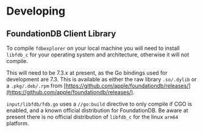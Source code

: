 # Developing

## FoundationDB Client Library

To compile `fdbexplorer` on your local machine you will need to install `libfdb_c` for your operating system and 
architecture, otherwise it will not compile. 

This will need to be 7.3.x at present, as the Go bindings used for development are 7.3. This is available as either the
raw library `.so/.dylib` or a `.pkg/.deb/.rpm` from [https://github.com/apple/foundationdb/releases/](https://github.com/apple/foundationdb/releases/).

`input/libfdb/fdb.go` uses a `//go:build` directive to only compile if CGO is enabled, and a known official distribution
for FoundationDB. Be aware at present there is no official distribution of `libfdb_c` for the linux `arm64` platform.